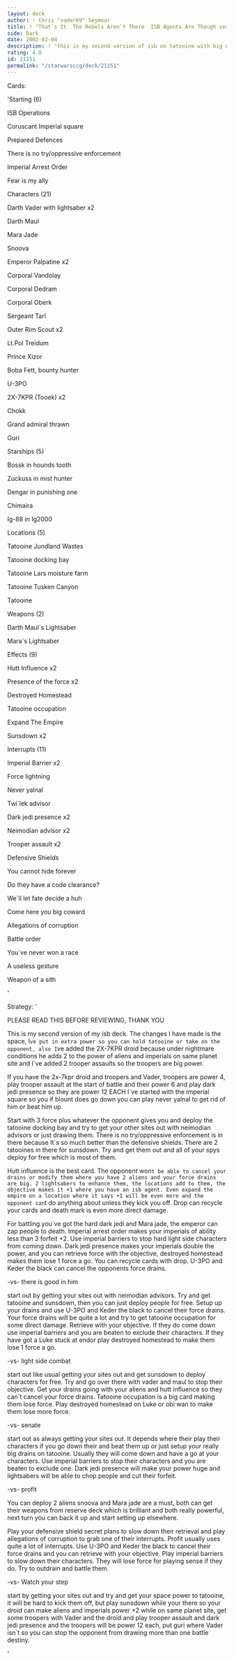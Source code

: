 ```yaml
---
layout: deck
author: ! Chris "vader69" Seymour
title: ! "That`s It  The Rebels Aren`t There  ISB Agents Are Though ver 2 0"
side: Dark
date: 2002-02-04
description: ! "this is my second version of isb on tatooine with big drains and direct damage"
rating: 4.0
id: 21151
permalink: "/starwarsccg/deck/21151"
---
```

Cards: 

'Starting (6)

ISB Operations

Coruscant Imperial square

Prepared Defences

There is no try/oppressive enforcement

Imperial Arrest Order

Fear is my ally


Characters (21)

Darth Vader with lightsaber x2

Darth Maul 

Mara Jade

Snoova

Emperor Palpatine x2

Corporal Vandolay

Corporal Dedram

Corporal Oberk

Sergeant Tarl

Outer Rim Scout x2

Lt.Pol Treidum

Prince Xizor

Boba Fett, bounty hunter

U-3PO

2X-7KPR (Tooek) x2

Chokk

Grand admiral thrawn 

Guri 


Starships (5)

Bossk in hounds tooth

Zuckuss in mist hunter

Dengar in punishing one

Chimaira 

Ig-88 in Ig2000 


Locations (5)

Tatooine Jundland Wastes

Tatooine docking bay

Tatooine Lars moisture farm

Tatooine Tusken Canyon

Tatooine 



Weapons (2)

Darth Maul`s Lightsaber

Mara`s Lightsaber


Effects (9)

Hutt Influence x2

Presence of the force x2

Destroyed Homestead

Tatooine occupation

Expand The Empire

Sunsdown x2 


Interrupts (11)

Imperial Barrier x2

Force lightning 

Never yalnal 

Twi`lek advisor 

Dark jedi presence x2

Neimodian advisor x2

Trooper assault x2


Defensive Shields

You cannot hide forever

Do they have a code clearance?

We`ll let fate decide a huh

Come here you big coward

Allegations of corruption

Battle order

You`ve never won a race

A useless gesture

Weapon of a sith

'

Strategy: '

PLEASE READ THIS BEFORE REVIEWING, THANK YOU


This is my second version of my isb deck. The changes I have made is the space, I`ve put in extra power so you can hold tatooine or take on the opponent, also I`ve added the 2X-7KPR droid because under nightmare conditions he adds 2 to the power of aliens and imperials on same planet site and I`ve added 2 trooper assaults so the troopers are big power.

If you have the 2x-7kpr droid and troopers and Vader, troopers are power 4, play trooper assault at the start of battle and their power 6 and play dark jedi presence so they are power 12 EACH I`ve started with the imperial square so you if blount does go down you can play never yalnal to get rid of him or beat him up.




Start with 3 force plus whatever the opponent gives you and deploy the tatooine docking bay and try to get your other sites out with neimodian advisors or just drawing them. There is no try/oppressive enforcement is in there because It`s so much better than the defensive shields. There are 2 tatooines in there for sunsdown. Try and get them out and all of your spys deploy for free which is most of them.


Hutt influence is the best card. The opponent won`t be able to cancel your drains or modify them where you have 2 aliens and your force drains are big. 2 lightsabers to enhance them, the locations add to them, the objective makes it +1 where you have an isb agent. Even expand the empire on a location where it says +1 will be even more and the opponent can`t do anything about unless they kick you off. Drop can recycle your cards and death mark is even more direct damage.


For battling you`ve got the hard dark jedi and Mara jade, the emperor can zap people to death. Imperial arrest order makes your imperials of ability less than 3 forfeit +2. Use imperial barriers to stop hard light side characters from coming down. Dark jedi presence makes your imperials double the power, and you can retrieve force with the objective, destroyed homestead makes them lose 1 force a go. You can recycle cards with drop. U-3PO and Keder the black can cancel the opponents force drains.



-vs- there is good in him

start out by getting your sites out with neimodian advisors. Try and get tatooine and sunsdown, then you can just deploy people for free. Setup up your drains and use U-3PO and Keder the black to cancel their force drains. Your force drains will be quite a lot and try to get tatooine occupation for some direct damage. Retrieve with your objective. If they do come down use imperial barriers and you are beaten to exclude their characters. If they have got a Luke stuck at endor play destroyed homestead to make them lose 1 force a go. 


-vs- light side combat

start out like usual getting your sites out and get sunsdown to deploy characters for free. Try and go over there with vader and maul to stop their objective. Get your drains going with your aliens and hutt influence so they can`t cancel your force drains. Tatooine occupation is a big card making them lose force. Play destroyed homestead on Luke or obi wan to make them lose more force.


-vs- senate

start out as always getting your sites out. It depends where their play their characters if you go down their and beat them up or just setup your really big drains on tatooine. Usually they will come down and have a go at your characters. Use imperial barriers to stop their characters and you are beaten to exclude one. Dark jedi presence will make your power huge and lightsabers will be able to chop people and cut their forfeit.


-vs- profit

You can deploy 2 aliens snoova and Mara jade are a must, both can get their weapons from reserve deck which is brilliant and both really powerful, next turn you can back it up and start setting up elsewhere.

Play your defensive shield secret plans to slow down their retrieval and play allegations of corruption to grab one of their interrupts. Profit usually uses quite a lot of interrupts. Use U-3PO and Keder the black to cancel their force drains and you can retrieve with your objective. Play imperial barriers to slow down their characters. They will lose force for playing sense if they do. Try to outdrain and battle them. 


-vs- Watch your step

start by getting your sites out and try and get your space power to tatooine, it will be hard to kick them off, but play sunsdown while your there so your droid can make aliens and imperials power +2 while on same planet site, get some troopers with Vader and the droid and play trooper assault and dark jedi presence and the troopers will be power 12 each, put guri where Vader isn`t so you can stop the opponent from drawing more than one battle destiny.




'
